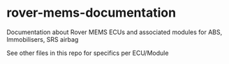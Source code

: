 # rover-mems-documentation
Documentation about Rover MEMS ECUs and associated modules for ABS, Immobilisers, SRS airbag

See other files in this repo for specifics per ECU/Module
